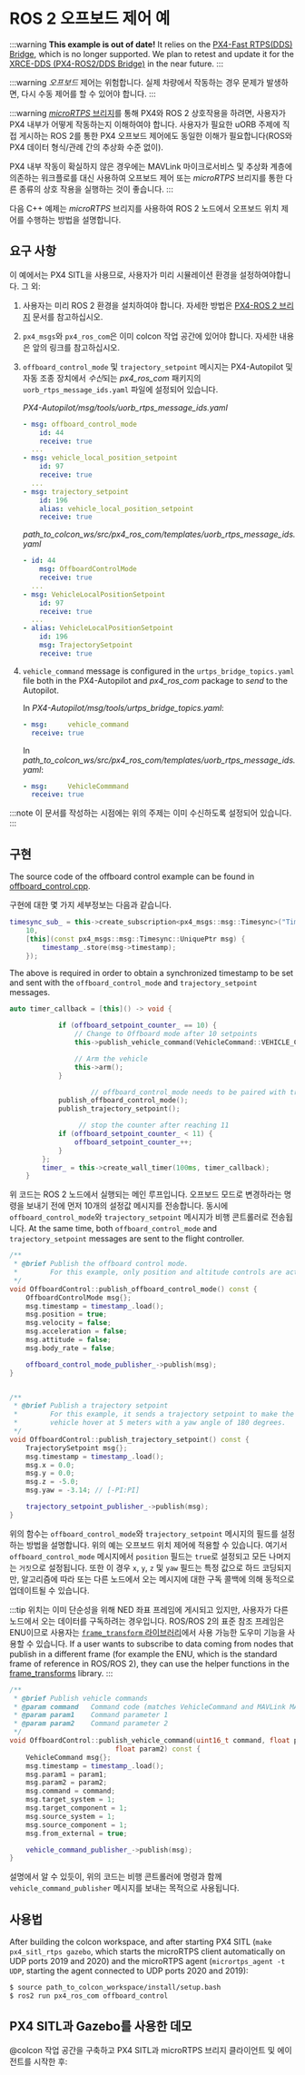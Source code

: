 # ROS 2 오프보드 제어 예

:::warning
**This example is out of date!** It relies on the [PX4-Fast RTPS(DDS) Bridge](/middleware/micrortps.md), which is no longer supported. We plan to retest and update it for the [XRCE-DDS (PX4-ROS2/DDS Bridge)](../middleware/xrce_dds.md) in the near future.
:::

:::warning
*오프보드* 제어는 위험합니다. 실제 차량에서 작동하는 경우 문제가 발생하면, 다시 수동 제어를 할 수 있어야 합니다.
:::

:::warning
[*microRTPS* 브리지](../middleware/micrortps.md)를 통해 PX4와 ROS 2 상호작용을 하려면, 사용자가 PX4 내부가 어떻게 작동하는지 이해하여야 합니다. 사용자가 필요한 uORB 주제에 직접 게시하는 ROS 2를 통한 PX4 오프보드 제어에도 동일한 이해가 필요합니다(ROS와 PX4 데이터 형식/관례 간의 추상화 수준 없이).

PX4 내부 작동이 확실하지 않은 경우에는 MAVLink 마이크로서비스 및 추상화 계층에 의존하는 워크플로를 대신 사용하여 오프보드 제어 또는 *microRTPS* 브리지를 통한 다른 종류의 상호 작용을 실행하는 것이 좋습니다.
:::

다음 C++ 예제는 *microRTPS* 브리지를 사용하여 ROS 2 노드에서 오프보드 위치 제어를 수행하는 방법을 설명합니다.

## 요구 사항

이 예에서는 PX4 SITL을 사용므로, 사용자가 미리 시뮬레이션 환경을 설정하여야합니다. 그 외:

1. 사용자는 미리 ROS 2 환경을 설치하여야 합니다. 자세한 방법은 [PX4-ROS 2 브리지](../ros/ros2_comm.md) 문서를 참고하십시오.
1. `px4_msgs`와 `px4_ros_com`은 이미 colcon 작업 공간에 있어야 합니다. 자세한 내용은 앞의 링크를 참고하십시오.
1. `offboard_control_mode` 및 `trajectory_setpoint` 메시지는 PX4-Autopilot 및  자동 조종 장치에서 *수신*되는 *px4_ros_com* 패키지의 `uorb_rtps_message_ids.yaml` 파일에 설정되어 있습니다.

   *PX4-Autopilot/msg/tools/uorb_rtps_message_ids.yaml*
   ```yaml
   - msg: offboard_control_mode
       id: 44
       receive: true
     ...
   - msg: vehicle_local_position_setpoint
       id: 97
       receive: true
     ...
   - msg: trajectory_setpoint
       id: 196
       alias: vehicle_local_position_setpoint
       receive: true
   ```

   *path_to_colcon_ws/src/px4_ros_com/templates/uorb_rtps_message_ids.yaml*
   ```yaml
   - id: 44
       msg: OffboardControlMode
       receive: true
     ...
   - msg: VehicleLocalPositionSetpoint
       id: 97
       receive: true
     ...
   - alias: VehicleLocalPositionSetpoint
       id: 196
       msg: TrajectorySetpoint
       receive: true
   ```
 1. `vehicle_command` message is configured in the `urtps_bridge_topics.yaml` file both in the PX4-Autopilot and *px4_ros_com* package to *send* to the Autopilot.

    In *PX4-Autopilot/msg/tools/urtps_bridge_topics.yaml*:
    ```yaml
    - msg:     vehicle_command
      receive: true
    ```

    In *path_to_colcon_ws/src/px4_ros_com/templates/uorb_rtps_message_ids.yaml*:
    ```yaml
    - msg:     VehicleCommmand
      receive: true
    ```

   :::note
이 문서를 작성하는 시점에는 위의 주제는 이미 수신하도록 설정되어 있습니다.
:::

## 구현

The source code of the offboard control example can be found in [offboard_control.cpp](https://github.com/PX4/px4_ros_com/blob/main/src/examples/offboard/offboard_control.cpp).

구현에 대한 몇 가지 세부정보는 다음과 같습니다.

```cpp
timesync_sub_ = this->create_subscription<px4_msgs::msg::Timesync>("Timesync_PubSubTopic",
    10,
    [this](const px4_msgs::msg::Timesync::UniquePtr msg) {
        timestamp_.store(msg->timestamp);
    });
```

The above is required in order to obtain a synchronized timestamp to be set and sent with the `offboard_control_mode` and `trajectory_setpoint` messages.

```cpp
auto timer_callback = [this]() -> void {

            if (offboard_setpoint_counter_ == 10) {
                // Change to Offboard mode after 10 setpoints
                this->publish_vehicle_command(VehicleCommand::VEHICLE_CMD_DO_SET_MODE, 1, 6);

                // Arm the vehicle
                this->arm();
            }

                    // offboard_control_mode needs to be paired with trajectory_setpoint
            publish_offboard_control_mode();
            publish_trajectory_setpoint();

                 // stop the counter after reaching 11
            if (offboard_setpoint_counter_ < 11) {
                offboard_setpoint_counter_++;
            }
        };
        timer_ = this->create_wall_timer(100ms, timer_callback);
    }
```

위 코드는 ROS 2 노드에서 실행되는 메인 루프입니다. 오프보드 모드로 변경하라는 명령을 보내기 전에 먼저 10개의 설정값 메시지를 전송합니다. 동시에 `offboard_control_mode`와 `trajectory_setpoint` 메시지가 비행 콘트롤러로 전송됩니다. At the same time, both `offboard_control_mode` and `trajectory_setpoint` messages are sent to the flight controller.

```cpp
/**
 * @brief Publish the offboard control mode.
 *        For this example, only position and altitude controls are active.
 */
void OffboardControl::publish_offboard_control_mode() const {
    OffboardControlMode msg{};
    msg.timestamp = timestamp_.load();
    msg.position = true;
    msg.velocity = false;
    msg.acceleration = false;
    msg.attitude = false;
    msg.body_rate = false;

    offboard_control_mode_publisher_->publish(msg);
}


/**
 * @brief Publish a trajectory setpoint
 *        For this example, it sends a trajectory setpoint to make the
 *        vehicle hover at 5 meters with a yaw angle of 180 degrees.
 */
void OffboardControl::publish_trajectory_setpoint() const {
    TrajectorySetpoint msg{};
    msg.timestamp = timestamp_.load();
    msg.x = 0.0;
    msg.y = 0.0;
    msg.z = -5.0;
    msg.yaw = -3.14; // [-PI:PI]

    trajectory_setpoint_publisher_->publish(msg);
}
```

위의 함수는 `offboard_control_mode`와 `trajectory_setpoint` 메시지의 필드를 설정하는 방법을 설명합니다. 위의 예는 오프보드 위치 제어에 적용할 수 있습니다. 여기서 `offboard_control_mode` 메시지에서 `position` 필드는 `true`로 설정되고 모든 나머지는 `거짓`으로 설정됩니다. 또한 이 경우 `x`, `y`, `z` 및 `yaw` 필드는 특정 값으로 하드 코딩되지만, 알고리즘에 따라 또는 다른 노드에서 오는 메시지에 대한 구독 콜백에 의해 동적으로 업데이트될 수 있습니다.

:::tip
위치는 이미 단순성을 위해 NED 좌표 프레임에 게시되고 있지만, 사용자가 다른 노드에서 오는 데이터를 구독하려는 경우입니다. ROS/ROS 2의 표준 참조 프레임은 ENU이므로 사용자는 [`frame_transform` 라이브러리](https://github.com/PX4/px4_ros_com/blob/master/src/lib/frame_transforms.cpp)에서 사용 가능한 도우미 기능을 사용할 수 있습니다. If a user wants to subscribe to data coming from nodes that publish in a different frame (for example the ENU, which is the standard frame of reference in ROS/ROS 2), they can use the helper functions in the [frame_transforms](https://github.com/PX4/px4_ros_com/blob/main/src/lib/frame_transforms.cpp) library.
:::

```cpp
/**
 * @brief Publish vehicle commands
 * @param command   Command code (matches VehicleCommand and MAVLink MAV_CMD codes)
 * @param param1    Command parameter 1
 * @param param2    Command parameter 2
 */
void OffboardControl::publish_vehicle_command(uint16_t command, float param1,
                          float param2) const {
    VehicleCommand msg{};
    msg.timestamp = timestamp_.load();
    msg.param1 = param1;
    msg.param2 = param2;
    msg.command = command;
    msg.target_system = 1;
    msg.target_component = 1;
    msg.source_system = 1;
    msg.source_component = 1;
    msg.from_external = true;

    vehicle_command_publisher_->publish(msg);
}
```

설명에서 알 수 있듯이, 위의 코드는 비행 콘트롤러에 명령과 함께 `vehicle_command_publisher` 메시지를 보내는 목적으로 사용됩니다.

## 사용법

After building the colcon workspace, and after starting PX4 SITL (`make px4_sitl_rtps gazebo`, which starts the microRTPS client automatically on UDP ports 2019 and 2020) and the microRTPS agent (`micrortps_agent -t UDP`, starting the agent connected to UDP ports 2020 and 2019):

```sh
$ source path_to_colcon_workspace/install/setup.bash
$ ros2 run px4_ros_com offboard_control
```

## PX4 SITL과 Gazebo를 사용한 데모

@colcon 작업 공간을 구축하고 PX4 SITL과 microRTPS 브리지 클라이언트 및 에이전트를 시작한 후:
